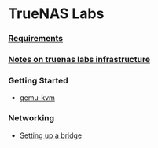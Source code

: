 # TrueNAS Labs

### [Requirements](requirements)

### [Notes on truenas labs infrastructure](notes-on-infrastructure#notes-on-truenas-labs-infrastructure)

### Getting Started
- [qemu-kvm](deployment/qemu-kvm)

### Networking
- [Setting up a bridge](networking/README.md#setup-a-bridge-on-truenas-scale)
